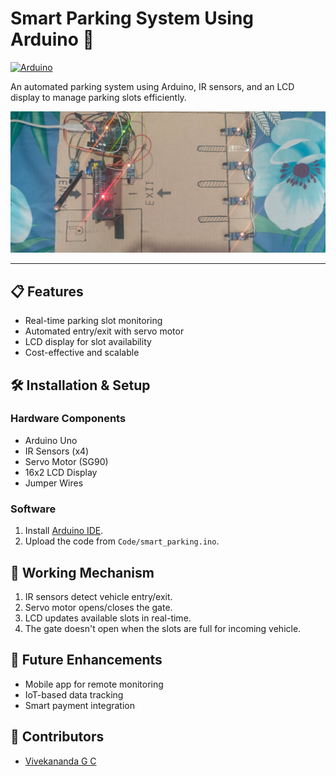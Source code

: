 # Smart Parking System Using Arduino 🚗

[![Arduino](https://img.shields.io/badge/Arduino-Compatible-success)](https://www.arduino.cc/)

An automated parking system using Arduino, IR sensors, and an LCD display to manage parking slots efficiently.

![Demo](Images/sps2.jpg)

---

## 📋 Features
- Real-time parking slot monitoring
- Automated entry/exit with servo motor
- LCD display for slot availability
- Cost-effective and scalable

## 🛠️ Installation & Setup
### Hardware Components
- Arduino Uno
- IR Sensors (x4)
- Servo Motor (SG90)
- 16x2 LCD Display
- Jumper Wires

### Software
1. Install [Arduino IDE](https://www.arduino.cc/en/software).
2. Upload the code from `Code/smart_parking.ino`.


## 🎥 Working Mechanism
1. IR sensors detect vehicle entry/exit.
2. Servo motor opens/closes the gate.
3. LCD updates available slots in real-time.
4. The gate doesn't open when the slots are full for incoming vehicle.



## 🚀 Future Enhancements
- Mobile app for remote monitoring
- IoT-based data tracking
- Smart payment integration

## 👥 Contributors
- [Vivekananda G C](https://github.com/vivek2004-vk)


